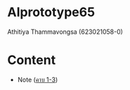 # AIprototype65
Athitiya Thammavongsa (623021058-0)

# Content
- Note ([คาบ 1-3](https://github.com/Athitiya00/AIprototype65/blob/main/Note.pdf))